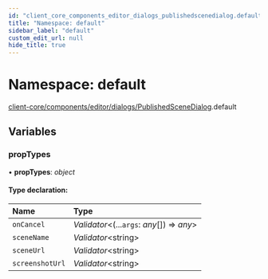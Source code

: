 ```yaml
---
id: "client_core_components_editor_dialogs_publishedscenedialog.default"
title: "Namespace: default"
sidebar_label: "default"
custom_edit_url: null
hide_title: true
---
```


# Namespace: default

[client-core/components/editor/dialogs/PublishedSceneDialog](client_core_components_editor_dialogs_publishedscenedialog.md).default

## Variables

### propTypes

• **propTypes**: *object*

#### Type declaration:

Name | Type |
:------ | :------ |
`onCancel` | *Validator*<(...`args`: *any*[]) => *any*\> |
`sceneName` | *Validator*<string\> |
`sceneUrl` | *Validator*<string\> |
`screenshotUrl` | *Validator*<string\> |
